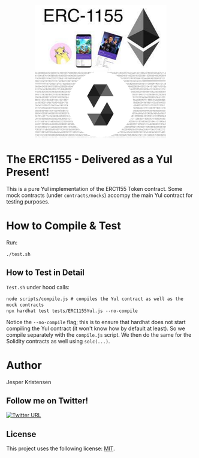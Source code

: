 <p align="center">
  <img src="erc1155.jpeg" width="350" title="ERC1155 is a great token standard to hold both fungible and non-fungible tokens!">
  <img src="yul.png" width="350" title="This repo re-builds the ERC155 in pure Yul and it has most main features!">
</p>

# The ERC1155 - Delivered as a Yul Present!

This is a pure Yul implementation of the ERC1155 Token contract.
Some mock contracts (under `contracts/mocks`) accompy the main Yul contract for testing purposes.

# How to Compile & Test

Run:

```shell
./test.sh
```

## How to Test in Detail

`Test.sh` under hood calls:

```shell
node scripts/compile.js # compiles the Yul contract as well as the mock contracts
npx hardhat test tests/ERC1155Yul.js --no-compile
```

Notice the `--no-compile` flag; this is to ensure that hardhat does not start compiling the Yul contract (it won't know how by default at least). So we compile separately with the `compile.js` script. We then do the same for the Solidity contracts as well using `solc(...)`.

# Author
Jesper Kristensen

## Follow me on Twitter!

[![Twitter URL](https://img.shields.io/twitter/url/https/twitter.com/cryptojesperk.svg?style=social&label=Follow%20%40cryptojesperk)](https://twitter.com/cryptojesperk)

## License
This project uses the following license: [MIT](https://github.com/bisguzar/twitter-scraper/blob/master/LICENSE).
